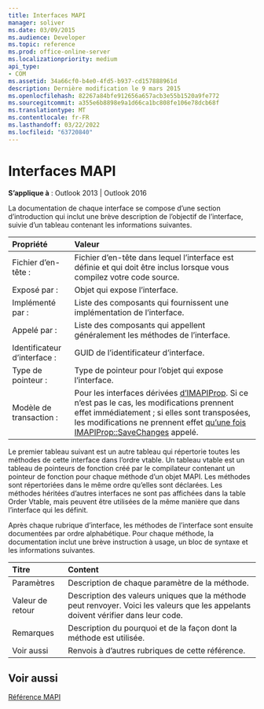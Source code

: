 ```yaml
---
title: Interfaces MAPI
manager: soliver
ms.date: 03/09/2015
ms.audience: Developer
ms.topic: reference
ms.prod: office-online-server
ms.localizationpriority: medium
api_type:
- COM
ms.assetid: 34a66cf0-b4e0-4fd5-b937-cd157888961d
description: Dernière modification le 9 mars 2015
ms.openlocfilehash: 82267a84bfe912656a657acb3e55b1520a9fe772
ms.sourcegitcommit: a355e6b8898e9a1d66ca1bc808fe106e78dcb68f
ms.translationtype: MT
ms.contentlocale: fr-FR
ms.lasthandoff: 03/22/2022
ms.locfileid: "63720840"
---
```

# <a name="mapi-interfaces"></a>Interfaces MAPI

  
  
**S’applique à** : Outlook 2013 | Outlook 2016 
  
La documentation de chaque interface se compose d’une section d’introduction qui inclut une brève description de l’objectif de l’interface, suivie d’un tableau contenant les informations suivantes.
  
|Propriété |Valeur |
|:-----|:-----|
|Fichier d’en-tête :  <br/> |Fichier d’en-tête dans lequel l’interface est définie et qui doit être inclus lorsque vous compilez votre code source. |
|Exposé par :  <br/> |Objet qui expose l’interface. |
|Implémenté par :  <br/> |Liste des composants qui fournissent une implémentation de l’interface. |
|Appelé par :  <br/> |Liste des composants qui appellent généralement les méthodes de l’interface. |
|Identificateur d’interface :  <br/> |GUID de l’identificateur d’interface. |
|Type de pointeur :  <br/> |Type de pointeur pour l’objet qui expose l’interface. |
|Modèle de transaction :  <br/> |Pour les interfaces dérivées [d’IMAPIProp](imapipropiunknown.md). Si ce n’est pas le cas, les modifications prennent effet immédiatement ; si elles sont transposées, les modifications ne prennent effet [qu’une fois IMAPIProp::SaveChanges](imapiprop-savechanges.md) appelé. |
   
Le premier tableau suivant est un autre tableau qui répertorie toutes les méthodes de cette interface dans l’ordre vtable. Un tableau vtable est un tableau de pointeurs de fonction créé par le compilateur contenant un pointeur de fonction pour chaque méthode d’un objet MAPI. Les méthodes sont répertoriées dans le même ordre qu’elles sont déclarées. Les méthodes héritées d’autres interfaces ne sont pas affichées dans la table Order Vtable, mais peuvent être utilisées de la même manière que dans l’interface qui les définit.
  
Après chaque rubrique d’interface, les méthodes de l’interface sont ensuite documentées par ordre alphabétique. Pour chaque méthode, la documentation inclut une brève instruction à usage, un bloc de syntaxe et les informations suivantes.
  
|**Titre**|**Content**|
|:-----|:-----|
|Paramètres  <br/> |Description de chaque paramètre de la méthode. |
|Valeur de retour  <br/> |Description des valeurs uniques que la méthode peut renvoyer. Voici les valeurs que les appelants doivent vérifier dans leur code. |
|Remarques  <br/> |Description du pourquoi et de la façon dont la méthode est utilisée. |
|Voir aussi  <br/> |Renvois à d’autres rubriques de cette référence. |
   
## <a name="see-also"></a>Voir aussi



[Référence MAPI](mapi-reference.md)

